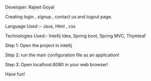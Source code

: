

Developer: Rajeet Goyal

Creating login , signup , contact us and logout page.

Language Used :- Java, Html , css

Technologies Used:- Intellij Idea, Spring boot, Spring MVC, Thymleaf

Step 1:
Open the project in intellij

Step 2:
run the main configuration file as an application!


Step 3:
Open localhost:8080 in your web browser!

Have fun!
